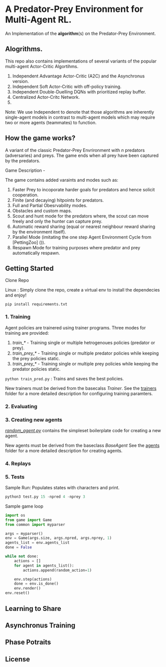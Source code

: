 ﻿# A Predator-Prey Environment for Multi-Agent RL.

An Implementation of the __algorithm__(s) on the Predator-Prey Environment. 

## Alogrithms.

This repo also contains implementations of several variants of the popular multi-agent Actor-Critic Algortihms.
1. Independent Advantage Actor-Critic (A2C) and the Asynchronus version.
2. Independent Soft Actor-Critic with off-policy training.
3. Independent Double-Duelling DQNs with prioritized replay buffer.
4. Centralized Actor-Critc Network. 
5.  


Note: We use Independent to denote that those algorithms are inherently single-agent models in contrast to multi-agent models which 
may require two or more agents (teammates) to function.  

## How the game works?

A variant of the classic Predator-Prey Envrironment with *n* predators (adversaries) and preys. The game ends when all prey have been captured by the predators.

Game Description - 

The game contains added varaints and modes such as:
1. Faster Prey to incoporate harder goals for predators and hence solicit cooperation.
2. Finite (and decaying) hitpoints for predators.
3. Full and Partial Obesrvability modes.
4. Obstacles and custom maps.
5. Scout and hunt mode for the predators where, the scout can move freely and only the hunter can capture prey.
6. Automatic reward sharing (equal or nearest neighbour reward sharing by the environment itself).
7. Parallel Mode (imitating the one step Agent Environment Cycle from [PettingZoo] ()).
8. Respawn Mode for training purposes where predator and prey automatically respawn.

## Getting Started

Clone Repo

Linux : Simply clone the repo, create a virtual env to install the dependecies and enjoy!

```
pip install requirements.txt
```

 ### 1. Training 

 Agent policies are trainered using trainer programs. Three modes for training are provided:
 1. *train_\** - Training single or multiple hetrogenoues policies (predator or prey).
 2. *train_prey_\** - Training single or multiple predator policies while keeping the prey policies static. 
 3. *train_prey_\** - Training single or multiple prey policies while keeping the predator policies static. 

`python train_pred.py` : Trains and saves the best policies.

New trainers must be derived from the  basecalss *Trainer*. See the [trainers]() folder for a more detailed description for configuring training paramters.

 ### 2. Evaluating

 ### 3. Creating new agents

[*random_agent.py*]() contains the simpleset boilerplate code for creating a new agent.  

New agents must be derived from the baseclass *BaseAgent*  See the [agents]() folder for a more detailed description for creating agents.

 ### 4. Replays

 ### 5. Tests


Sample Run: Populates states with characters and print.

```python
python3 test.py 15 -npred 4 -nprey 3
```

Sample game loop

```python
import os
from game import Game 
from common import myparser

args = myparser()
env = Game(args.size, args.npred, args.nprey, 1) 
agents_list = env.agents_list
done = False

while not done:
    actions = []
    for agent in agents_list():
        actions.append(random_action=1)

    env.step(actions)
    done = env.is_done()
    env.render()
env.reset()     

```

## Learning to Share

## Asynchronus Training 

## Phase Potraits

## License
